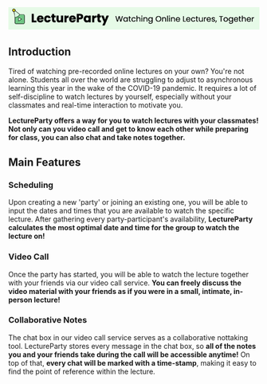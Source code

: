 ![image](./static/banner.png)

## Introduction
Tired of watching pre-recorded online lectures on your own? You're not alone. Students all over the world are struggling to adjust to asynchronous learning this year in the wake of the COVID-19 pandemic. It requires a lot of self-discipline to watch lectures by yourself, especially without your classmates and real-time interaction to motivate you.

**LectureParty offers a way for you to watch lectures with your classmates! Not only can you video call and get to know each other while preparing for class, you can also chat and take notes together.**

## Main Features

### Scheduling

Upon creating a new 'party' or joining an existing one, you will be able to input the dates and times that you are available to watch the specific lecture. After gathering every party-participant's availability, **LectureParty calculates the most optimal date and time for the group to watch the lecture on!**

### Video Call

Once the party has started, you will be able to watch the lecture together with your friends via our video call service. **You can freely discuss the video material with your friends as if you were in a small, intimate, in-person lecture!**

### Collaborative Notes

The chat box in our video call service serves as a collaborative nottaking tool. LectureParty stores every message in the chat box, so **all of the notes you and your friends take during the call will be accessible anytime!** On top of that, **every chat will be marked with a time-stamp**, making it easy to find the point of reference within the lecture.
